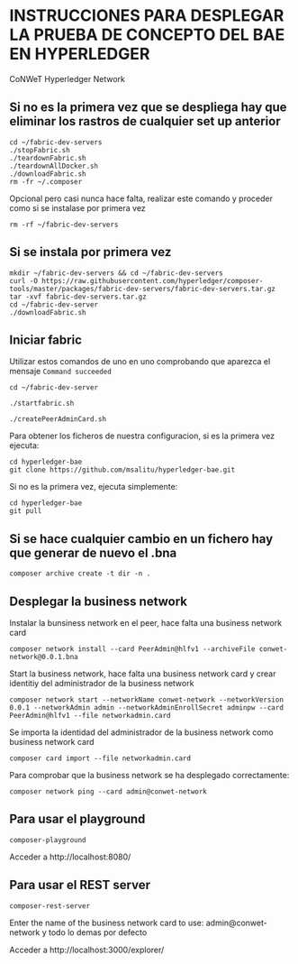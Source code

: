 # INSTRUCCIONES PARA DESPLEGAR LA PRUEBA DE CONCEPTO DEL BAE EN HYPERLEDGER

CoNWeT Hyperledger Network


## Si no es la primera vez que se despliega hay que eliminar los rastros de cualquier set up anterior
```
cd ~/fabric-dev-servers
./stopFabric.sh
./teardownFabric.sh
./teardownAllDocker.sh
./downloadFabric.sh
rm -fr ~/.composer
```
Opcional pero casi nunca hace falta, realizar este comando y proceder como si se instalase por primera vez
```
rm -rf ~/fabric-dev-servers
```




## Si se instala por primera vez
```
mkdir ~/fabric-dev-servers && cd ~/fabric-dev-servers
curl -O https://raw.githubusercontent.com/hyperledger/composer-tools/master/packages/fabric-dev-servers/fabric-dev-servers.tar.gz
tar -xvf fabric-dev-servers.tar.gz
cd ~/fabric-dev-server
./downloadFabric.sh
```




## Iniciar fabric 
Utilizar estos comandos de uno en uno comprobando que aparezca el mensaje `Command succeeded`
```
cd ~/fabric-dev-server
```
```
./startfabric.sh
```
```
./createPeerAdminCard.sh
```
Para obtener los ficheros de nuestra configuracion, si es la primera vez ejecuta:
```
cd hyperledger-bae
git clone https://github.com/msalitu/hyperledger-bae.git
```
Si no es la primera vez, ejecuta simplemente:
```
cd hyperledger-bae
git pull
```
## Si se hace cualquier cambio en un fichero hay que generar de nuevo el .bna
```
composer archive create -t dir -n .
```




## Desplegar la business network

Instalar la bunsiness network en el peer, hace falta una business network card
```
composer network install --card PeerAdmin@hlfv1 --archiveFile conwet-network@0.0.1.bna
```
Start la business network, hace falta una business network card y crear identitiy del administrador de la business network
```
composer network start --networkName conwet-network --networkVersion 0.0.1 --networkAdmin admin --networkAdminEnrollSecret adminpw --card PeerAdmin@hlfv1 --file networkadmin.card
```
Se importa la identidad del administrador de la business network como business network card
```
composer card import --file networkadmin.card
```
Para comprobar que la business network se ha desplegado correctamente:
```
composer network ping --card admin@conwet-network
```





## Para usar el playground
```
composer-playground
```
Acceder a http://localhost:8080/





## Para usar el REST server
```
composer-rest-server
```
Enter the name of the business network card to use: admin@conwet-network y todo lo demas por defecto

Acceder a http://localhost:3000/explorer/
